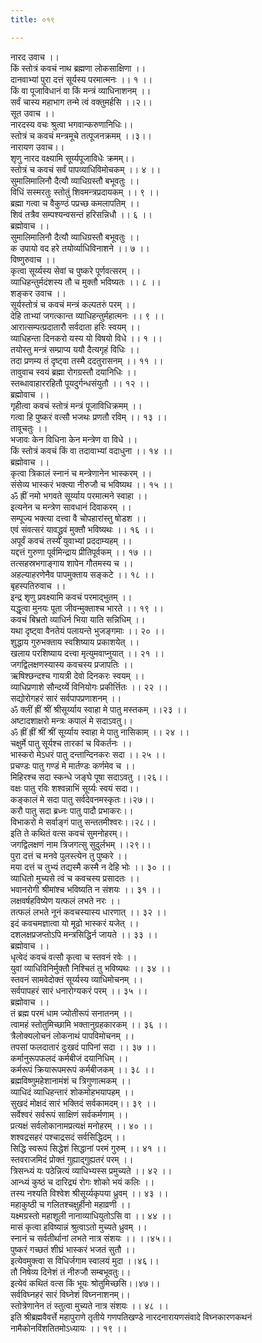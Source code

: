 ```yaml
---
title: ०१९

---
```

नारद उवाच ।।  
किं स्तोत्रं कवचं नाथ ब्रह्मणा लोकसाक्षिणा ।।  
दानवाभ्यां पुरा दत्तं सूर्यस्य परमात्मनः ।। १ ।।  
किं वा पूजाविधानं वा किं मन्त्रं व्याधिनाशनम् ।।  
सर्वं चास्य महाभाग तन्मे त्वं वक्तुमर्हसि ।।२।।  
सूत उवाच ।।  
नारदस्य वचः श्रुत्वा भगवान्करुणानिधिः।।  
स्तोत्रं च कवचं मन्त्रमूचे तत्पूजनक्रमम् ।।३।।  
नारायण उवाच।।  
शृणु नारद वक्ष्यामि सूर्य्यपूजाविधेः क्रमम्।।  
स्तोत्रं च कवचं सर्वं पापव्याधिविमोचकम् ।। ४ ।।  
सुमालिमालिनौ दैत्यौ व्याधिग्रस्तौ बभूवतुः ।।  
विधिं सस्मरतुः स्तोतुं शिवमन्त्रप्रदायकम् ।। ९ ।।  
ब्रह्मा गत्वा च वैकुण्ठं पप्रच्छ कमलापतिम् ।।  
शिवं तत्रैव सम्पश्यन्वसन्तं हरिसन्निधौ ।। ६ ।।  
ब्रह्मोवाच ।।  
सुमालिमालिनौ दैत्यौ व्याधिग्रस्तौ बभूवतुः ।।  
क उपायो वद हरे तयोर्व्याधिविनाशने ।। ७ ।।  
विष्णुरुवाच ।।  
कृत्वा सूर्य्यस्य सेवां च पुष्करे पूर्णवत्सरम् ।।  
व्याधिहन्तुर्मदंशस्य तौ च मुक्तौ भविष्यतः ।। ८ ।।  
शङ्कर उवाच ।।  
सूर्यस्तोत्रं च कवचं मन्त्रं कल्पतरुं परम् ।।  
देहि ताभ्यां जगत्कान्त व्याधिहन्तुर्महात्मनः ।। ९ ।।  
आरात्सम्पत्प्रदातारौ सर्वदाता हरिः स्वयम् ।।  
व्याधिहन्ता दिनकरो यस्य यो विषयो विधे ।। १ ।।  
तयोस्तु मन्त्रं सम्प्राप्य ययौ दैत्यगृहं विधिः ।।  
तदा प्रणम्य तं दृष्ट्वा तस्मै ददतुरासनम् ।। ११ ।।  
तावुवाच स्वयं ब्रह्मा रोगग्रस्तौ दयानिधिः ।।  
स्तब्धावाहाररहितौ पूयदुर्गन्धसंयुतौ ।। १२ ।।  
ब्रह्मोवाच ।।  
गृहीत्वा कवचं स्तोत्रं मन्त्रं पूजाविधिक्रमम् ।।  
गत्वा हि पुष्करं वत्सौ भजथः प्रणतौ रविम् ।। १३ ।।  
तावूचतुः ।।  
भजावः केन विधिना केन मन्त्रेण वा विधे ।।  
किं स्तोत्रं कवचं किं वा तदावाभ्यां वदाधुना ।। १४ ।।  
ब्रह्मोवाच ।।  
कृत्वा त्रिकालं स्नानं च मन्त्रेणानेन भास्करम् ।।  
संसेव्य भास्करं भक्त्या नीरुजौ च भविष्यथ ।। १५ ।।  
ॐ ह्रीं नमो भगवते सूर्य्याय परमात्मने स्वाहा ।।  
इत्यनेन च मन्त्रेण सावधानं दिवाकरम् ।।  
सम्पूज्य भक्त्या दत्त्वा वै चोपहारांस्तु षोडश ।।  
एवं संवत्सरं यावद्ध्रुवं मुक्तौ भविष्यथः ।। १६ ।।  
अपूर्वं कवचं तस्य युवाभ्यां प्रददाम्यहम् ।।  
यद्दत्तं गुरुणा पूर्वमिन्द्राय प्रीतिपूर्वकम् ।। १७ ।।  
तत्सहस्रभगाङ्गाय शापेन गौतमस्य च ।।  
अहल्याहरणेनैव पापमुक्ताय सङ्कटे ।। १८ ।।  
बृहस्पतिरुवाच ।।  
इन्द्र शृणु प्रवक्ष्यामि कवचं परमाद्भुतम् ।।  
यद्धृत्वा मुनयः पूता जीवन्मुक्ताश्च भारते ।। १९ ।।  
कवचं बिभ्रतो व्याधिर्न भिया याति सन्निधिम् ।।  
यथा दृष्ट्वा वैनतेयं पलायन्ते भुजङ्गमाः ।। २० ।।  
शुद्धाय गुरुभक्ताय स्वशिष्याय प्रकाशयेत् ।।  
खलाय परशिष्याय दत्त्वा मृत्युमवाप्नुयात् ।। २१ ।।  
जगद्विलक्षणस्यास्य कवचस्य प्रजापतिः ।।  
ऋषिश्छन्दश्च गायत्री देवो दिनकरः स्वयम् ।।  
व्याधिप्रणाशे सौन्दर्य्ये विनियोगः प्रकीर्त्तितः ।। २२ ।।  
सद्योरोगहरं सारं सर्वपापप्रणाशनम् ।।  
ॐ क्लीं ह्रीं श्रीं श्रीसूर्य्याय स्वाहा मे पातु मस्तकम् ।।२३ ।।  
अष्टादशाक्षरो मन्त्रः कपालं मे सदाऽवतु।।  
ॐ ह्रीं ह्रीं श्रीं श्रीं सूर्य्याय स्वाहा मे पातु नासिकाम् ।। २४ ।।  
चक्षुर्मे पातु सूर्यश्च तारकां च विकर्तनः ।।  
भास्करो मेऽधरं पातु दन्तान्दिनकरः सदा ।। २५ ।।  
प्रचण्डः पातु गण्डं मे मार्तण्डः कर्णमेव च ।।  
मिहिरश्च सदा स्कन्धे जङ्घे पूषा सदाऽवतु ।।२६।।  
वक्षः पातु रविः शश्वन्नाभिं सूर्य्यः स्वयं सदा।।  
कङ्कालं मे सदा पातु सर्वदेवनमस्कृतः।।२७।।  
करौ पातु सदा ब्रध्नः पातु पादौ प्रभाकरः।।  
विभाकरो मे सर्वाङ्गं पातु सन्ततमीश्वरः।।२८।।  
इति ते कथितं वत्स कवचं सुमनोहरम्।।  
जगद्विलक्षणं नाम त्रिजगत्सु सुदुर्लभम् ।।२९।।  
पुरा दत्तं च मनवे पुलस्त्येन तु पुष्करे ।।  
मया दत्तं च तुभ्यं तद्यस्मै कस्मै न देहि भोः ।। ३० ।।  
व्याधितो मुच्यसे त्वं च कवचस्य प्रसादतः ।।  
भवानरोगी श्रीमांश्च भविष्यति न संशयः ।। ३१ ।।  
लक्षवर्षहविष्येण यत्फलं लभते नरः ।।  
तत्फलं लभते नूनं कवचस्यास्य धारणात् ।। ३२ ।।  
इदं कवचमज्ञात्वा यो मूढो भास्करं यजेत् ।।  
दशलक्षप्रजप्तोऽपि मन्त्रसिद्धिर्न जायते ।। ३३ ।।  
ब्रह्मोवाच ।।  
धृत्वेदं कवचं वत्सौ कृत्वा च स्तवनं रवेः ।।  
युवां व्याधिविनिर्मुक्तौ निश्चितं तु भविष्यथः ।। ३४ ।।  
स्तवनं सामवेदोक्तं सूर्य्यस्य व्याधिमोचनम् ।।  
सर्वपापहरं सारं धनारोग्यकरं परम् ।। ३५ ।।  
ब्रह्मोवाच ।।  
तं ब्रह्म परमं धाम ज्योतीरूपं सनातनम् ।।  
त्वामहं स्तोतुमिच्छामि भक्तानुग्रहकारकम् ।। ३६ ।।  
त्रैलोक्यलोचनं लोकनाथं पापविमोचनम् ।।  
तपसां फलदातारं दुःखदं पापिनां सदा ।। ३७ ।।  
कर्मानुरूपफलदं कर्मबीजं दयानिधिम् ।।  
कर्मरूपं क्रियारूपमरूपं कर्मबीजकम् ।। ३८ ।।  
ब्रह्मविष्णुमहेशानामंशं च त्रिगुणात्मकम् ।।  
व्याधिदं व्याधिहन्तारं शोकमोहभयापहम् ।।  
सुखदं मोक्षदं सारं भक्तिदं सर्वकामदम्।। ३९ ।।  
सर्वेश्वरं सर्वरूपं साक्षिणं सर्वकर्मणाम् ।।  
प्रत्यक्षं सर्वलोकानामप्रत्यक्षं मनोहरम् ।। ४० ।।  
शश्वद्रसहरं पश्चाद्रसदं सर्वसिद्धिदम् ।।  
सिद्धि स्वरूपं सिद्धेशं सिद्धानां परमं गुरुम् ।। ४१ ।।  
स्तवराजमिदं प्रोक्तं गुह्याद्गुह्यतरं परम् ।।  
त्रिसन्ध्यं यः पठेन्नित्यं व्याधिभ्यस्स प्रमुच्यते ।। ४२ ।।  
आन्ध्यं कुष्ठं च दारिद्र्यं रोगः शोको भयं कलिः ।।  
तस्य नश्यति विश्वेश श्रीसूर्य्यकृपया ध्रुवम् ।। ४३ ।।  
महाकुष्ठी च गलितश्चक्षुर्हीनो महाव्रणी ।।  
यक्ष्मग्रस्तो महाशूली नानाव्याधियुतोऽसि वा ।। ४४ ।।  
मासं कृत्वा हविष्यान्नं श्रुत्वाऽतो मुच्यते ध्रुवम् ।।  
स्नानं च सर्वतीर्थानां लभते नात्र संशयः ।। ।।४५।।  
पुष्करं गच्छतं शीघ्रं भास्करं भजतं सुतौ ।।  
इत्येवमुक्त्वा स विधिर्जगाम स्वालयं मुदा ।।४६।।  
तौ निषेव्य दिनेशं तं नीरुजौ सम्बभूवतुः।।  
इत्येवं कथितं वत्स किं भूयः श्रोतुमिच्छसि।।४७।।  
सर्वविघ्नहरं सारं विघ्नेशं विघ्ननाशनम्।।  
स्तोत्रेणानेन तं स्तुत्वा मुच्यते नात्र संशयः ।। ४८ ।।  
इति श्रीब्रह्मवैवर्त्ते महापुराणे तृतीये गणपतिखण्डे नारदनारायणसंवादे विघ्नकारणकथनं नामैकोनविंशतितमोऽध्यायः ।। १९ ।।